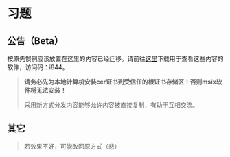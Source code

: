 # 习题

## 公告（Beta）

按原先惯例应该放置在这里的内容已经迁移。请前往<a href="https://115.com/s/sw6ilfl3nsz?password=i844&#
BGStation" target="_blank">这里</a>下载用于查看这些内容的软件，访问码：i844。

> **请务必先为本地计算机安装cer证书到受信任的根证书存储区！否则msix软件将无法安装！**
>
> 采用新方式分发内容能够允许内容被直接复制，有助于互相交流。

## 其它

> 若效果不好，可能改回原方式（悲）
